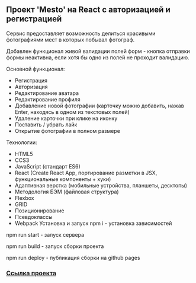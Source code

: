 ## Проект 'Mesto' на React с авторизацией и регистрацией

Сервис предоставляет возможность делиться красивыми фотографиями мест в которых побывал фотограф.

Добавлен функционал живой валидации полей форм - кнопка отправки формы неактивна, если хотя бы одно из полей не проходит валидацию.

Основной функционал:
* Регистрация
* Авторизация
* Редактирование аватара
* Редактирование профиля
* Добавление новой фотографии (карточку можно добавить, нажав Enter, находясь в одном из текстовых полей)
* Удаление карточки при клике на иконку
* Поставить / убрать лайк
* Открытие фотографии в полном размере

Технологии:
* HTML5
* CCS3
* JavaScript (стандарт ES6)
* React (Create React App, портирование разметки в JSX, функциональные компоненты + хуки)
* Адаптивная верстка (мобильные устройства, планшеты, десктопы)
* Методология БЭМ (файловая структура)
* Flexbox
* GRID
* Позиционирование
* Псевдоклассы
* Webpack
Установка и запуск
npm i - установка зависимостей

npm run start - запуск сервера

npm run build - запуск сборки проекта

npm run deploy - публикация сборки на github pages

### [Ссылка проекта]()
